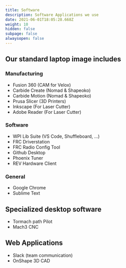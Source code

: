 ```yaml
---
title: Software
description: Software Applications we use
date: 2021-06-01T18:05:28.668Z
weight: 10
hidden: false
subpage: false
alwaysopen: false
---
```

## Our standard laptop image includes

### Manufacturing
* Fusion 360 (CAM for Velox)
* Carbide Create (Nomad & Shapeoko)
* Carbide Motion (Nomad & Shapeoko)
* Prusa Slicer (3D Printers)
* Inkscape (For Laser Cutter)
* Adobe Reader (For Laser Cutter)

### Software
* WPI Lib Suite (VS Code, Shuffleboard, ...)
* FRC Driverstation
* FRC Radio Config Tool
* Github Desktop
* Phoenix Tuner
* REV Hardware Client

### General
- Google Chrome
- Sublime Text

## Specialized desktop software
- Tormach path Pilot
- Mach3 CNC

## Web Applications
- Slack (team communication)
- OnShape 3D CAD


